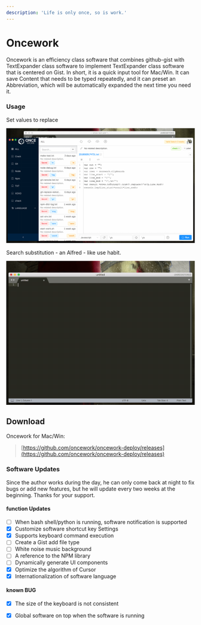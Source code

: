 ```yaml
---
description: 'Life is only once, so is work.'
---
```


# Oncework

Oncework is an efficiency class software that combines github-gist with TextExpander class software to implement TextExpander class software that is centered on Gist. In short, it is a quick input tool for Mac/Win. It can save Content that needs to be typed repeatedly, and it can preset an Abbreviation, which will be automatically expanded the next time you need it.

### Usage

Set values to replace

![Set values to replace](.gitbook/assets/snippet-example.gif)

  
Search substitution - an Alfred - like use habit.

![](.gitbook/assets/window-alfred.gif)



## Download

Oncework for Mac/Win:

> [https://github.com/oncework/oncework-deploy/releases](https://github.com/oncework/oncework-deploy/releases)

### Software Updates

Since the author works during the day, he can only come back at night to fix bugs or add new features, but he will update every two weeks at the beginning. Thanks for your support.

#### function Updates

* [ ] When bash shell/python is running, software notification is supported
* [x] Customize software shortcut key Settings
* [x] Supports keyboard command execution
* [ ] Create a Gist add file type
* [ ] White noise music background
* [ ] A reference to the NPM library
* [ ] Dynamically generate UI components
* [x] Optimize the algorithm of Cursor
* [x] Internationalization of software language

#### known BUG

* [x] The size of the keyboard is not consistent
* [x] Global software on top when the software is running



